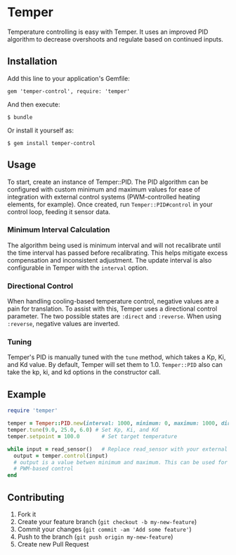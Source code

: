 # Temper

Temperature controlling is easy with Temper.  It uses an improved PID algorithm to
decrease overshoots and regulate based on continued inputs.

## Installation

Add this line to your application's Gemfile:

    gem 'temper-control', require: 'temper'

And then execute:

    $ bundle

Or install it yourself as:

    $ gem install temper-control

## Usage

To start, create an instance of Temper::PID.  The PID algorithm can be configured with
custom minimum and maximum values for ease of integration with external control systems
(PWM-controlled heating elements, for example).  Once created, run `Temper::PID#control`
in your control loop, feeding it sensor data.

### Minimum Interval Calculation

The algorithm being used is minimum interval and will not recalibrate until the time interval
has passed before recalibrating.  This helps mitigate excess compensation and inconsistent
adjustment. The update interval is also configurable in Temper with the `interval` option.

### Directional Control

When handling cooling-based temperature control, negative values are a pain for
translation.  To assist with this, Temper uses a directional control parameter.  The two
possible states are `:direct` and `:reverse`.  When using `:reverse`, negative values
are inverted.

### Tuning

Temper's PID is manually tuned with the `tune` method, which takes a Kp, Ki, and Kd value. By
default, Temper will set them to 1.0.  `Temper::PID` also can take the kp, ki, and kd options
in the constructor call.

## Example

``` ruby
require 'temper'

temper = Temper::PID.new(interval: 1000, minimum: 0, maximum: 1000, direction: :direct)
temper.tune(9.0, 25.0, 6.0) # Set Kp, Ki, and Kd
temper.setpoint = 100.0       # Set target temperature

while input = read_sensor()   # Replace read_sensor with your external system
  output = temper.control(input)
  # output is a value betwen minimum and maximum. This can be used for thresholds or
  # PWM-based control
end
```

## Contributing

1. Fork it
2. Create your feature branch (`git checkout -b my-new-feature`)
3. Commit your changes (`git commit -am 'Add some feature'`)
4. Push to the branch (`git push origin my-new-feature`)
5. Create new Pull Request
